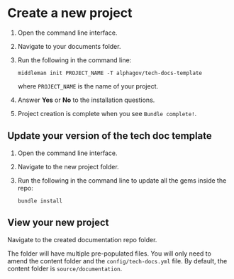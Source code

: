 # Create a new project

1. Open the command line interface.

1. Navigate to your documents folder.

1. Run the following in the command line:

    ```
    middleman init PROJECT_NAME -T alphagov/tech-docs-template
    ```
    where `PROJECT_NAME` is the name of your project.

1. Answer __Yes__ or __No__ to the installation questions.

1. Project creation is complete when you see `Bundle complete!`.

## Update your version of the tech doc template

1. Open the command line interface.

1. Navigate to the new project folder.

1. Run the following in the command line to update all the gems inside the repo:

    ```
    bundle install
    ```

## View your new project

Navigate to the created documentation repo folder.

The folder will have multiple pre-populated files. You will only need to amend the content folder and the `config/tech-docs.yml` file. By default, the content folder is `source/documentation`.
